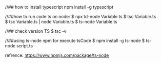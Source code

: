 //## how to install typescript
npm install -g typescript

//##how to run code ts on node:
$ npx td-node Variable.ts
$ tsc Variable.ts
$ tsc Variable.ts | node Variable.ts
$ ts-node Variable.ts

//## check version TS
$ tsc -v


//##using ts-node npm for execute tsCode
$ npm install -g ts-node
$ ts-node script.ts

refrence: https://www.npmjs.com/package/ts-node